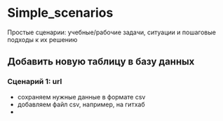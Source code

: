 # Simple_scenarios
Простые сценарии: учебные/рабочие задачи, ситуации и пошаговые подходы к их решению

## Добавить новую таблицу в базу данных
### Сценарий 1: url
  - сохраняем нужные данные в формате csv
  - добавляем файл csv, например, на гитхаб
  - 
